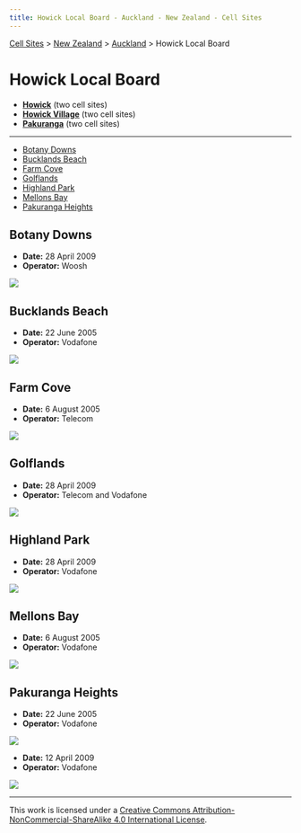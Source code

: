 ```yaml
---
title: Howick Local Board - Auckland - New Zealand - Cell Sites
---
```


[Cell Sites](../../../) > [New Zealand](../../) > [Auckland](../) > Howick Local Board

# Howick Local Board

* **[Howick](howick)** (two cell sites)
* **[Howick Village](howick-village)** (two cell sites)
* **[Pakuranga](pakuranga)** (two cell sites)

---

* [Botany Downs](#botany-downs)
* [Bucklands Beach](#bucklands-beach)
* [Farm Cove](#farm-cove)
* [Golflands](#golflands)
* [Highland Park](#highland-park)
* [Mellons Bay](#mellons-bay)
* [Pakuranga Heights](#pakuranga-heights)

## Botany Downs

* **Date:** 28 April 2009
* **Operator:** Woosh

![](https://f001.backblazeb2.com/file/CellSites/NZ/AUK/Howick/20090428-143651.jpg)

## Bucklands Beach

* **Date:** 22 June 2005
* **Operator:** Vodafone

![](https://f001.backblazeb2.com/file/CellSites/NZ/AUK/Howick/20050622-155859.jpg)

## Farm Cove

* **Date:** 6 August 2005
* **Operator:** Telecom

![](https://f001.backblazeb2.com/file/CellSites/NZ/AUK/Howick/20050806-133228.jpg)

## Golflands

* **Date:** 28 April 2009
* **Operator:** Telecom and Vodafone

![](https://f001.backblazeb2.com/file/CellSites/NZ/AUK/Howick/20090428-151146.jpg)

## Highland Park

* **Date:** 28 April 2009
* **Operator:** Vodafone

![](https://f001.backblazeb2.com/file/CellSites/NZ/AUK/Howick/20090428-121734.jpg)

## Mellons Bay

* **Date:** 6 August 2005
* **Operator:** Vodafone

![](https://f001.backblazeb2.com/file/CellSites/NZ/AUK/Howick/20050806-145420.jpg)

## Pakuranga Heights

* **Date:** 22 June 2005
* **Operator:** Vodafone

![](https://f001.backblazeb2.com/file/CellSites/NZ/AUK/Howick/20050622-144226.jpg)

* **Date:** 12 April 2009
* **Operator:** Vodafone

![](https://f001.backblazeb2.com/file/CellSites/NZ/AUK/Howick/20090412-165134.jpg)

---

This work is licensed under a [Creative Commons Attribution-NonCommercial-ShareAlike 4.0 International License](http://creativecommons.org/licenses/by-nc-sa/4.0/).
